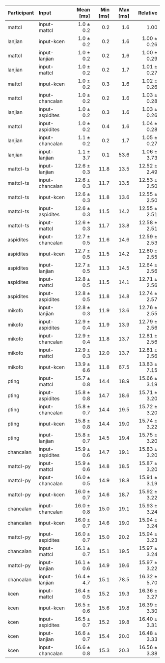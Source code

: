| Participant | Input | Mean [ms] | Min [ms] | Max [ms] | Relative |
|:---|:---|---:|---:|---:|---:|
| mattcl | input-mattcl | 1.0 ± 0.2 | 0.2 | 1.6 | 1.00 |
| lanjian | input-kcen | 1.0 ± 0.2 | 0.2 | 1.6 | 1.00 ± 0.26 |
| mattcl | input-lanjian | 1.0 ± 0.2 | 0.2 | 1.6 | 1.00 ± 0.29 |
| lanjian | input-mattcl | 1.0 ± 0.2 | 0.2 | 1.7 | 1.01 ± 0.27 |
| mattcl | input-kcen | 1.0 ± 0.2 | 0.3 | 1.6 | 1.02 ± 0.26 |
| mattcl | input-chancalan | 1.0 ± 0.2 | 0.2 | 1.6 | 1.03 ± 0.28 |
| lanjian | input-aspidites | 1.0 ± 0.2 | 0.3 | 1.6 | 1.03 ± 0.26 |
| mattcl | input-aspidites | 1.0 ± 0.2 | 0.4 | 1.6 | 1.04 ± 0.28 |
| lanjian | input-chancalan | 1.1 ± 0.2 | 0.2 | 1.7 | 1.05 ± 0.27 |
| lanjian | input-lanjian | 1.1 ± 3.7 | 0.1 | 53.6 | 1.06 ± 3.73 |
| mattcl-ts | input-lanjian | 12.6 ± 0.3 | 11.8 | 13.5 | 12.52 ± 2.49 |
| mattcl-ts | input-chancalan | 12.6 ± 0.3 | 11.7 | 13.5 | 12.53 ± 2.50 |
| mattcl-ts | input-kcen | 12.6 ± 0.3 | 11.8 | 13.6 | 12.55 ± 2.50 |
| mattcl-ts | input-aspidites | 12.6 ± 0.3 | 11.5 | 14.2 | 12.55 ± 2.51 |
| mattcl-ts | input-mattcl | 12.6 ± 0.3 | 11.7 | 13.8 | 12.58 ± 2.51 |
| aspidites | input-chancalan | 12.7 ± 0.5 | 11.6 | 14.6 | 12.59 ± 2.53 |
| aspidites | input-kcen | 12.7 ± 0.5 | 11.5 | 14.2 | 12.60 ± 2.55 |
| aspidites | input-lanjian | 12.7 ± 0.5 | 11.3 | 14.5 | 12.64 ± 2.56 |
| aspidites | input-mattcl | 12.8 ± 0.5 | 11.5 | 14.1 | 12.71 ± 2.56 |
| aspidites | input-aspidites | 12.8 ± 0.5 | 11.8 | 14.8 | 12.74 ± 2.57 |
| mikofo | input-lanjian | 12.8 ± 0.3 | 11.9 | 13.6 | 12.76 ± 2.55 |
| mikofo | input-aspidites | 12.9 ± 0.4 | 11.9 | 13.9 | 12.79 ± 2.56 |
| mikofo | input-chancalan | 12.9 ± 0.4 | 11.8 | 13.7 | 12.81 ± 2.56 |
| mikofo | input-mattcl | 12.9 ± 0.3 | 12.0 | 13.7 | 12.81 ± 2.56 |
| mikofo | input-kcen | 13.9 ± 6.6 | 11.8 | 67.5 | 13.83 ± 7.15 |
| pting | input-mattcl | 15.7 ± 0.8 | 14.4 | 18.9 | 15.66 ± 3.19 |
| pting | input-aspidites | 15.8 ± 0.8 | 14.7 | 18.6 | 15.71 ± 3.20 |
| pting | input-chancalan | 15.8 ± 0.7 | 14.4 | 19.5 | 15.72 ± 3.20 |
| pting | input-kcen | 15.8 ± 0.8 | 14.4 | 19.0 | 15.74 ± 3.22 |
| pting | input-lanjian | 15.8 ± 0.7 | 14.5 | 19.4 | 15.75 ± 3.20 |
| chancalan | input-aspidites | 15.9 ± 0.6 | 14.7 | 19.1 | 15.83 ± 3.20 |
| mattcl-py | input-mattcl | 15.9 ± 0.6 | 14.8 | 18.5 | 15.87 ± 3.20 |
| mattcl-py | input-chancalan | 16.0 ± 0.5 | 14.9 | 18.8 | 15.91 ± 3.19 |
| mattcl-py | input-kcen | 16.0 ± 0.7 | 14.6 | 18.7 | 15.92 ± 3.22 |
| chancalan | input-chancalan | 16.0 ± 0.8 | 15.0 | 19.1 | 15.93 ± 3.24 |
| chancalan | input-kcen | 16.0 ± 0.7 | 14.6 | 19.0 | 15.94 ± 3.24 |
| mattcl-py | input-aspidites | 16.0 ± 0.7 | 15.0 | 20.2 | 15.94 ± 3.23 |
| chancalan | input-mattcl | 16.1 ± 0.7 | 15.1 | 19.5 | 15.97 ± 3.24 |
| mattcl-py | input-lanjian | 16.1 ± 0.6 | 14.9 | 19.6 | 15.97 ± 3.22 |
| chancalan | input-lanjian | 16.4 ± 4.7 | 15.1 | 78.5 | 16.32 ± 5.70 |
| kcen | input-mattcl | 16.4 ± 0.5 | 15.2 | 19.3 | 16.36 ± 3.27 |
| kcen | input-kcen | 16.5 ± 0.6 | 15.6 | 19.8 | 16.39 ± 3.30 |
| kcen | input-aspidites | 16.5 ± 0.7 | 15.2 | 19.8 | 16.40 ± 3.31 |
| kcen | input-lanjian | 16.6 ± 0.7 | 15.4 | 20.0 | 16.48 ± 3.33 |
| kcen | input-chancalan | 16.6 ± 0.8 | 15.3 | 20.3 | 16.56 ± 3.38 |
